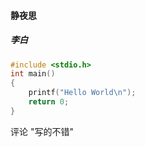 #### 静夜思

##### 		李白

```c
#include <stdio.h>
int main()
{
	printf("Hello World\n");
	return 0;
}
```



评论
"写的不错"
